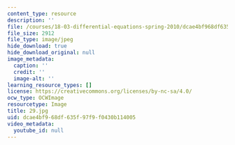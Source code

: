 ```yaml
---
content_type: resource
description: ''
file: /courses/18-03-differential-equations-spring-2010/dcae4bf968df635f97f9f0430b114005_29.jpg
file_size: 2912
file_type: image/jpeg
hide_download: true
hide_download_original: null
image_metadata:
  caption: ''
  credit: ''
  image-alt: ''
learning_resource_types: []
license: https://creativecommons.org/licenses/by-nc-sa/4.0/
ocw_type: OCWImage
resourcetype: Image
title: 29.jpg
uid: dcae4bf9-68df-635f-97f9-f0430b114005
video_metadata:
  youtube_id: null
---
```

